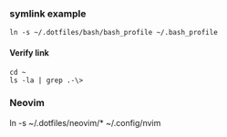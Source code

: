### symlink example ###
```
ln -s ~/.dotfiles/bash/bash_profile ~/.bash_profile
```

#### Verify link ####
```
cd ~
ls -la | grep .-\>
```

### Neovim ###
ln -s ~/.dotfiles/neovim/* ~/.config/nvim
